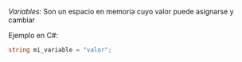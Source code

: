 *Variables:* Son un espacio en memoria cuyo valor puede asignarse y cambiar

Ejemplo en C\#:
```cs
string mi_variable = "valor";
```